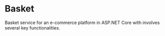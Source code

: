 # Basket
Basket service for an e-commerce platform in ASP.NET Core with involves several key functionalities.
